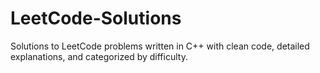 # LeetCode-Solutions
Solutions to LeetCode problems written in C++ with clean code, detailed explanations, and categorized by difficulty.
